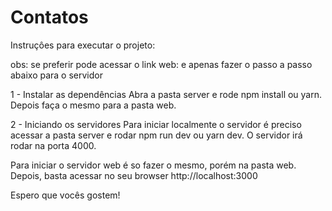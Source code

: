 # Contatos

Instruçôes para executar o projeto: 

obs: se preferir pode acessar o link web:  e apenas fazer o passo a passo abaixo para o servidor

1 - Instalar as dependências
  Abra a pasta server e rode npm install ou yarn.
  Depois faça o mesmo para a pasta web.

2 - Iniciando os servidores
  Para iniciar localmente o servidor é preciso acessar a pasta server e rodar npm run dev ou yarn dev. O servidor irá rodar na porta 4000.

  Para iniciar o servidor web é so fazer o mesmo, porém na pasta web. Depois, basta acessar no seu browser http://localhost:3000

  Espero que vocês gostem!
